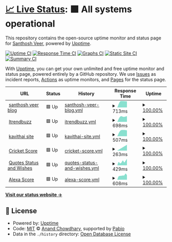 # [📈 Live Status](https://mskian.github.io/upptime): <!--live status--> **🟩 All systems operational**

This repository contains the open-source uptime monitor and status page for [Santhosh Veer](https://santhoshveer.com/), powered by [Upptime](https://github.com/upptime/upptime).

[![Uptime CI](https://github.com/mskian/upptime/workflows/Uptime%20CI/badge.svg)](https://github.com/mskian/upptime/actions?query=workflow%3A%22Uptime+CI%22)
[![Response Time CI](https://github.com/mskian/upptime/workflows/Response%20Time%20CI/badge.svg)](https://github.com/mskian/upptime/actions?query=workflow%3A%22Response+Time+CI%22)
[![Graphs CI](https://github.com/mskian/upptime/workflows/Graphs%20CI/badge.svg)](https://github.com/mskian/upptime/actions?query=workflow%3A%22Graphs+CI%22)
[![Static Site CI](https://github.com/mskian/upptime/workflows/Static%20Site%20CI/badge.svg)](https://github.com/mskian/upptime/actions?query=workflow%3A%22Static+Site+CI%22)
[![Summary CI](https://github.com/mskian/upptime/workflows/Summary%20CI/badge.svg)](https://github.com/mskian/upptime/actions?query=workflow%3A%22Summary+CI%22)

With [Upptime](https://upptime.js.org), you can get your own unlimited and free uptime monitor and status page, powered entirely by a GitHub repository. We use [Issues](https://github.com/mskian/upptime/issues) as incident reports, [Actions](https://github.com/mskian/upptime/actions) as uptime monitors, and [Pages](https://mskian.github.io/upptime) for the status page.

<!--start: status pages-->
<!-- This summary is generated by Upptime (https://github.com/upptime/upptime) -->
<!-- Do not edit this manually, your changes will be overwritten -->
<!-- prettier-ignore -->
| URL | Status | History | Response Time | Uptime |
| --- | ------ | ------- | ------------- | ------ |
| <img alt="" src="https://icons.duckduckgo.com/ip3/santhoshveer.com.ico" height="13"> [santhosh veer blog](https://santhoshveer.com) | 🟩 Up | [santhosh-veer-blog.yml](https://github.com/mskian/upptime/commits/HEAD/history/santhosh-veer-blog.yml) | <details><summary><img alt="Response time graph" src="./graphs/santhosh-veer-blog/response-time-week.png" height="20"> 713ms</summary><br><a href="https://mskian.github.io/upptime/history/santhosh-veer-blog"><img alt="Response time 713" src="https://img.shields.io/endpoint?url=https%3A%2F%2Fraw.githubusercontent.com%2Fmskian%2Fupptime%2FHEAD%2Fapi%2Fsanthosh-veer-blog%2Fresponse-time.json"></a><br><a href="https://mskian.github.io/upptime/history/santhosh-veer-blog"><img alt="24-hour response time 713" src="https://img.shields.io/endpoint?url=https%3A%2F%2Fraw.githubusercontent.com%2Fmskian%2Fupptime%2FHEAD%2Fapi%2Fsanthosh-veer-blog%2Fresponse-time-day.json"></a><br><a href="https://mskian.github.io/upptime/history/santhosh-veer-blog"><img alt="7-day response time 713" src="https://img.shields.io/endpoint?url=https%3A%2F%2Fraw.githubusercontent.com%2Fmskian%2Fupptime%2FHEAD%2Fapi%2Fsanthosh-veer-blog%2Fresponse-time-week.json"></a><br><a href="https://mskian.github.io/upptime/history/santhosh-veer-blog"><img alt="30-day response time 713" src="https://img.shields.io/endpoint?url=https%3A%2F%2Fraw.githubusercontent.com%2Fmskian%2Fupptime%2FHEAD%2Fapi%2Fsanthosh-veer-blog%2Fresponse-time-month.json"></a><br><a href="https://mskian.github.io/upptime/history/santhosh-veer-blog"><img alt="1-year response time 713" src="https://img.shields.io/endpoint?url=https%3A%2F%2Fraw.githubusercontent.com%2Fmskian%2Fupptime%2FHEAD%2Fapi%2Fsanthosh-veer-blog%2Fresponse-time-year.json"></a></details> | <details><summary><a href="https://mskian.github.io/upptime/history/santhosh-veer-blog">100.00%</a></summary><a href="https://mskian.github.io/upptime/history/santhosh-veer-blog"><img alt="All-time uptime 100.00%" src="https://img.shields.io/endpoint?url=https%3A%2F%2Fraw.githubusercontent.com%2Fmskian%2Fupptime%2FHEAD%2Fapi%2Fsanthosh-veer-blog%2Fuptime.json"></a><br><a href="https://mskian.github.io/upptime/history/santhosh-veer-blog"><img alt="24-hour uptime 100.00%" src="https://img.shields.io/endpoint?url=https%3A%2F%2Fraw.githubusercontent.com%2Fmskian%2Fupptime%2FHEAD%2Fapi%2Fsanthosh-veer-blog%2Fuptime-day.json"></a><br><a href="https://mskian.github.io/upptime/history/santhosh-veer-blog"><img alt="7-day uptime 100.00%" src="https://img.shields.io/endpoint?url=https%3A%2F%2Fraw.githubusercontent.com%2Fmskian%2Fupptime%2FHEAD%2Fapi%2Fsanthosh-veer-blog%2Fuptime-week.json"></a><br><a href="https://mskian.github.io/upptime/history/santhosh-veer-blog"><img alt="30-day uptime 100.00%" src="https://img.shields.io/endpoint?url=https%3A%2F%2Fraw.githubusercontent.com%2Fmskian%2Fupptime%2FHEAD%2Fapi%2Fsanthosh-veer-blog%2Fuptime-month.json"></a><br><a href="https://mskian.github.io/upptime/history/santhosh-veer-blog"><img alt="1-year uptime 100.00%" src="https://img.shields.io/endpoint?url=https%3A%2F%2Fraw.githubusercontent.com%2Fmskian%2Fupptime%2FHEAD%2Fapi%2Fsanthosh-veer-blog%2Fuptime-year.json"></a></details>
| <img alt="" src="https://icons.duckduckgo.com/ip3/itrendbuzz.com.ico" height="13"> [Itrendbuzz](https://itrendbuzz.com) | 🟩 Up | [itrendbuzz.yml](https://github.com/mskian/upptime/commits/HEAD/history/itrendbuzz.yml) | <details><summary><img alt="Response time graph" src="./graphs/itrendbuzz/response-time-week.png" height="20"> 698ms</summary><br><a href="https://mskian.github.io/upptime/history/itrendbuzz"><img alt="Response time 698" src="https://img.shields.io/endpoint?url=https%3A%2F%2Fraw.githubusercontent.com%2Fmskian%2Fupptime%2FHEAD%2Fapi%2Fitrendbuzz%2Fresponse-time.json"></a><br><a href="https://mskian.github.io/upptime/history/itrendbuzz"><img alt="24-hour response time 698" src="https://img.shields.io/endpoint?url=https%3A%2F%2Fraw.githubusercontent.com%2Fmskian%2Fupptime%2FHEAD%2Fapi%2Fitrendbuzz%2Fresponse-time-day.json"></a><br><a href="https://mskian.github.io/upptime/history/itrendbuzz"><img alt="7-day response time 698" src="https://img.shields.io/endpoint?url=https%3A%2F%2Fraw.githubusercontent.com%2Fmskian%2Fupptime%2FHEAD%2Fapi%2Fitrendbuzz%2Fresponse-time-week.json"></a><br><a href="https://mskian.github.io/upptime/history/itrendbuzz"><img alt="30-day response time 698" src="https://img.shields.io/endpoint?url=https%3A%2F%2Fraw.githubusercontent.com%2Fmskian%2Fupptime%2FHEAD%2Fapi%2Fitrendbuzz%2Fresponse-time-month.json"></a><br><a href="https://mskian.github.io/upptime/history/itrendbuzz"><img alt="1-year response time 698" src="https://img.shields.io/endpoint?url=https%3A%2F%2Fraw.githubusercontent.com%2Fmskian%2Fupptime%2FHEAD%2Fapi%2Fitrendbuzz%2Fresponse-time-year.json"></a></details> | <details><summary><a href="https://mskian.github.io/upptime/history/itrendbuzz">100.00%</a></summary><a href="https://mskian.github.io/upptime/history/itrendbuzz"><img alt="All-time uptime 100.00%" src="https://img.shields.io/endpoint?url=https%3A%2F%2Fraw.githubusercontent.com%2Fmskian%2Fupptime%2FHEAD%2Fapi%2Fitrendbuzz%2Fuptime.json"></a><br><a href="https://mskian.github.io/upptime/history/itrendbuzz"><img alt="24-hour uptime 100.00%" src="https://img.shields.io/endpoint?url=https%3A%2F%2Fraw.githubusercontent.com%2Fmskian%2Fupptime%2FHEAD%2Fapi%2Fitrendbuzz%2Fuptime-day.json"></a><br><a href="https://mskian.github.io/upptime/history/itrendbuzz"><img alt="7-day uptime 100.00%" src="https://img.shields.io/endpoint?url=https%3A%2F%2Fraw.githubusercontent.com%2Fmskian%2Fupptime%2FHEAD%2Fapi%2Fitrendbuzz%2Fuptime-week.json"></a><br><a href="https://mskian.github.io/upptime/history/itrendbuzz"><img alt="30-day uptime 100.00%" src="https://img.shields.io/endpoint?url=https%3A%2F%2Fraw.githubusercontent.com%2Fmskian%2Fupptime%2FHEAD%2Fapi%2Fitrendbuzz%2Fuptime-month.json"></a><br><a href="https://mskian.github.io/upptime/history/itrendbuzz"><img alt="1-year uptime 100.00%" src="https://img.shields.io/endpoint?url=https%3A%2F%2Fraw.githubusercontent.com%2Fmskian%2Fupptime%2FHEAD%2Fapi%2Fitrendbuzz%2Fuptime-year.json"></a></details>
| <img alt="" src="https://icons.duckduckgo.com/ip3/kavithai.site.ico" height="13"> [kavithai site](https://kavithai.site) | 🟩 Up | [kavithai-site.yml](https://github.com/mskian/upptime/commits/HEAD/history/kavithai-site.yml) | <details><summary><img alt="Response time graph" src="./graphs/kavithai-site/response-time-week.png" height="20"> 507ms</summary><br><a href="https://mskian.github.io/upptime/history/kavithai-site"><img alt="Response time 507" src="https://img.shields.io/endpoint?url=https%3A%2F%2Fraw.githubusercontent.com%2Fmskian%2Fupptime%2FHEAD%2Fapi%2Fkavithai-site%2Fresponse-time.json"></a><br><a href="https://mskian.github.io/upptime/history/kavithai-site"><img alt="24-hour response time 507" src="https://img.shields.io/endpoint?url=https%3A%2F%2Fraw.githubusercontent.com%2Fmskian%2Fupptime%2FHEAD%2Fapi%2Fkavithai-site%2Fresponse-time-day.json"></a><br><a href="https://mskian.github.io/upptime/history/kavithai-site"><img alt="7-day response time 507" src="https://img.shields.io/endpoint?url=https%3A%2F%2Fraw.githubusercontent.com%2Fmskian%2Fupptime%2FHEAD%2Fapi%2Fkavithai-site%2Fresponse-time-week.json"></a><br><a href="https://mskian.github.io/upptime/history/kavithai-site"><img alt="30-day response time 507" src="https://img.shields.io/endpoint?url=https%3A%2F%2Fraw.githubusercontent.com%2Fmskian%2Fupptime%2FHEAD%2Fapi%2Fkavithai-site%2Fresponse-time-month.json"></a><br><a href="https://mskian.github.io/upptime/history/kavithai-site"><img alt="1-year response time 507" src="https://img.shields.io/endpoint?url=https%3A%2F%2Fraw.githubusercontent.com%2Fmskian%2Fupptime%2FHEAD%2Fapi%2Fkavithai-site%2Fresponse-time-year.json"></a></details> | <details><summary><a href="https://mskian.github.io/upptime/history/kavithai-site">100.00%</a></summary><a href="https://mskian.github.io/upptime/history/kavithai-site"><img alt="All-time uptime 100.00%" src="https://img.shields.io/endpoint?url=https%3A%2F%2Fraw.githubusercontent.com%2Fmskian%2Fupptime%2FHEAD%2Fapi%2Fkavithai-site%2Fuptime.json"></a><br><a href="https://mskian.github.io/upptime/history/kavithai-site"><img alt="24-hour uptime 100.00%" src="https://img.shields.io/endpoint?url=https%3A%2F%2Fraw.githubusercontent.com%2Fmskian%2Fupptime%2FHEAD%2Fapi%2Fkavithai-site%2Fuptime-day.json"></a><br><a href="https://mskian.github.io/upptime/history/kavithai-site"><img alt="7-day uptime 100.00%" src="https://img.shields.io/endpoint?url=https%3A%2F%2Fraw.githubusercontent.com%2Fmskian%2Fupptime%2FHEAD%2Fapi%2Fkavithai-site%2Fuptime-week.json"></a><br><a href="https://mskian.github.io/upptime/history/kavithai-site"><img alt="30-day uptime 100.00%" src="https://img.shields.io/endpoint?url=https%3A%2F%2Fraw.githubusercontent.com%2Fmskian%2Fupptime%2FHEAD%2Fapi%2Fkavithai-site%2Fuptime-month.json"></a><br><a href="https://mskian.github.io/upptime/history/kavithai-site"><img alt="1-year uptime 100.00%" src="https://img.shields.io/endpoint?url=https%3A%2F%2Fraw.githubusercontent.com%2Fmskian%2Fupptime%2FHEAD%2Fapi%2Fkavithai-site%2Fuptime-year.json"></a></details>
| <img alt="" src="https://icons.duckduckgo.com/ip3/cricketblog.pages.dev.ico" height="13"> [Cricket Score](https://cricketblog.pages.dev/) | 🟩 Up | [cricket-score.yml](https://github.com/mskian/upptime/commits/HEAD/history/cricket-score.yml) | <details><summary><img alt="Response time graph" src="./graphs/cricket-score/response-time-week.png" height="20"> 263ms</summary><br><a href="https://mskian.github.io/upptime/history/cricket-score"><img alt="Response time 263" src="https://img.shields.io/endpoint?url=https%3A%2F%2Fraw.githubusercontent.com%2Fmskian%2Fupptime%2FHEAD%2Fapi%2Fcricket-score%2Fresponse-time.json"></a><br><a href="https://mskian.github.io/upptime/history/cricket-score"><img alt="24-hour response time 263" src="https://img.shields.io/endpoint?url=https%3A%2F%2Fraw.githubusercontent.com%2Fmskian%2Fupptime%2FHEAD%2Fapi%2Fcricket-score%2Fresponse-time-day.json"></a><br><a href="https://mskian.github.io/upptime/history/cricket-score"><img alt="7-day response time 263" src="https://img.shields.io/endpoint?url=https%3A%2F%2Fraw.githubusercontent.com%2Fmskian%2Fupptime%2FHEAD%2Fapi%2Fcricket-score%2Fresponse-time-week.json"></a><br><a href="https://mskian.github.io/upptime/history/cricket-score"><img alt="30-day response time 263" src="https://img.shields.io/endpoint?url=https%3A%2F%2Fraw.githubusercontent.com%2Fmskian%2Fupptime%2FHEAD%2Fapi%2Fcricket-score%2Fresponse-time-month.json"></a><br><a href="https://mskian.github.io/upptime/history/cricket-score"><img alt="1-year response time 263" src="https://img.shields.io/endpoint?url=https%3A%2F%2Fraw.githubusercontent.com%2Fmskian%2Fupptime%2FHEAD%2Fapi%2Fcricket-score%2Fresponse-time-year.json"></a></details> | <details><summary><a href="https://mskian.github.io/upptime/history/cricket-score">100.00%</a></summary><a href="https://mskian.github.io/upptime/history/cricket-score"><img alt="All-time uptime 100.00%" src="https://img.shields.io/endpoint?url=https%3A%2F%2Fraw.githubusercontent.com%2Fmskian%2Fupptime%2FHEAD%2Fapi%2Fcricket-score%2Fuptime.json"></a><br><a href="https://mskian.github.io/upptime/history/cricket-score"><img alt="24-hour uptime 100.00%" src="https://img.shields.io/endpoint?url=https%3A%2F%2Fraw.githubusercontent.com%2Fmskian%2Fupptime%2FHEAD%2Fapi%2Fcricket-score%2Fuptime-day.json"></a><br><a href="https://mskian.github.io/upptime/history/cricket-score"><img alt="7-day uptime 100.00%" src="https://img.shields.io/endpoint?url=https%3A%2F%2Fraw.githubusercontent.com%2Fmskian%2Fupptime%2FHEAD%2Fapi%2Fcricket-score%2Fuptime-week.json"></a><br><a href="https://mskian.github.io/upptime/history/cricket-score"><img alt="30-day uptime 100.00%" src="https://img.shields.io/endpoint?url=https%3A%2F%2Fraw.githubusercontent.com%2Fmskian%2Fupptime%2FHEAD%2Fapi%2Fcricket-score%2Fuptime-month.json"></a><br><a href="https://mskian.github.io/upptime/history/cricket-score"><img alt="1-year uptime 100.00%" src="https://img.shields.io/endpoint?url=https%3A%2F%2Fraw.githubusercontent.com%2Fmskian%2Fupptime%2FHEAD%2Fapi%2Fcricket-score%2Fuptime-year.json"></a></details>
| <img alt="" src="https://icons.duckduckgo.com/ip3/quotes.tamilwords.net.ico" height="13"> [Quotes Status and Wishes](https://quotes.tamilwords.net/) | 🟩 Up | [quotes-status-and-wishes.yml](https://github.com/mskian/upptime/commits/HEAD/history/quotes-status-and-wishes.yml) | <details><summary><img alt="Response time graph" src="./graphs/quotes-status-and-wishes/response-time-week.png" height="20"> 429ms</summary><br><a href="https://mskian.github.io/upptime/history/quotes-status-and-wishes"><img alt="Response time 429" src="https://img.shields.io/endpoint?url=https%3A%2F%2Fraw.githubusercontent.com%2Fmskian%2Fupptime%2FHEAD%2Fapi%2Fquotes-status-and-wishes%2Fresponse-time.json"></a><br><a href="https://mskian.github.io/upptime/history/quotes-status-and-wishes"><img alt="24-hour response time 429" src="https://img.shields.io/endpoint?url=https%3A%2F%2Fraw.githubusercontent.com%2Fmskian%2Fupptime%2FHEAD%2Fapi%2Fquotes-status-and-wishes%2Fresponse-time-day.json"></a><br><a href="https://mskian.github.io/upptime/history/quotes-status-and-wishes"><img alt="7-day response time 429" src="https://img.shields.io/endpoint?url=https%3A%2F%2Fraw.githubusercontent.com%2Fmskian%2Fupptime%2FHEAD%2Fapi%2Fquotes-status-and-wishes%2Fresponse-time-week.json"></a><br><a href="https://mskian.github.io/upptime/history/quotes-status-and-wishes"><img alt="30-day response time 429" src="https://img.shields.io/endpoint?url=https%3A%2F%2Fraw.githubusercontent.com%2Fmskian%2Fupptime%2FHEAD%2Fapi%2Fquotes-status-and-wishes%2Fresponse-time-month.json"></a><br><a href="https://mskian.github.io/upptime/history/quotes-status-and-wishes"><img alt="1-year response time 429" src="https://img.shields.io/endpoint?url=https%3A%2F%2Fraw.githubusercontent.com%2Fmskian%2Fupptime%2FHEAD%2Fapi%2Fquotes-status-and-wishes%2Fresponse-time-year.json"></a></details> | <details><summary><a href="https://mskian.github.io/upptime/history/quotes-status-and-wishes">100.00%</a></summary><a href="https://mskian.github.io/upptime/history/quotes-status-and-wishes"><img alt="All-time uptime 100.00%" src="https://img.shields.io/endpoint?url=https%3A%2F%2Fraw.githubusercontent.com%2Fmskian%2Fupptime%2FHEAD%2Fapi%2Fquotes-status-and-wishes%2Fuptime.json"></a><br><a href="https://mskian.github.io/upptime/history/quotes-status-and-wishes"><img alt="24-hour uptime 100.00%" src="https://img.shields.io/endpoint?url=https%3A%2F%2Fraw.githubusercontent.com%2Fmskian%2Fupptime%2FHEAD%2Fapi%2Fquotes-status-and-wishes%2Fuptime-day.json"></a><br><a href="https://mskian.github.io/upptime/history/quotes-status-and-wishes"><img alt="7-day uptime 100.00%" src="https://img.shields.io/endpoint?url=https%3A%2F%2Fraw.githubusercontent.com%2Fmskian%2Fupptime%2FHEAD%2Fapi%2Fquotes-status-and-wishes%2Fuptime-week.json"></a><br><a href="https://mskian.github.io/upptime/history/quotes-status-and-wishes"><img alt="30-day uptime 100.00%" src="https://img.shields.io/endpoint?url=https%3A%2F%2Fraw.githubusercontent.com%2Fmskian%2Fupptime%2FHEAD%2Fapi%2Fquotes-status-and-wishes%2Fuptime-month.json"></a><br><a href="https://mskian.github.io/upptime/history/quotes-status-and-wishes"><img alt="1-year uptime 100.00%" src="https://img.shields.io/endpoint?url=https%3A%2F%2Fraw.githubusercontent.com%2Fmskian%2Fupptime%2FHEAD%2Fapi%2Fquotes-status-and-wishes%2Fuptime-year.json"></a></details>
| <img alt="" src="https://icons.duckduckgo.com/ip3/score.santhoshveer.com.ico" height="13"> [Alexa Score](https://score.santhoshveer.com/) | 🟩 Up | [alexa-score.yml](https://github.com/mskian/upptime/commits/HEAD/history/alexa-score.yml) | <details><summary><img alt="Response time graph" src="./graphs/alexa-score/response-time-week.png" height="20"> 608ms</summary><br><a href="https://mskian.github.io/upptime/history/alexa-score"><img alt="Response time 608" src="https://img.shields.io/endpoint?url=https%3A%2F%2Fraw.githubusercontent.com%2Fmskian%2Fupptime%2FHEAD%2Fapi%2Falexa-score%2Fresponse-time.json"></a><br><a href="https://mskian.github.io/upptime/history/alexa-score"><img alt="24-hour response time 608" src="https://img.shields.io/endpoint?url=https%3A%2F%2Fraw.githubusercontent.com%2Fmskian%2Fupptime%2FHEAD%2Fapi%2Falexa-score%2Fresponse-time-day.json"></a><br><a href="https://mskian.github.io/upptime/history/alexa-score"><img alt="7-day response time 608" src="https://img.shields.io/endpoint?url=https%3A%2F%2Fraw.githubusercontent.com%2Fmskian%2Fupptime%2FHEAD%2Fapi%2Falexa-score%2Fresponse-time-week.json"></a><br><a href="https://mskian.github.io/upptime/history/alexa-score"><img alt="30-day response time 608" src="https://img.shields.io/endpoint?url=https%3A%2F%2Fraw.githubusercontent.com%2Fmskian%2Fupptime%2FHEAD%2Fapi%2Falexa-score%2Fresponse-time-month.json"></a><br><a href="https://mskian.github.io/upptime/history/alexa-score"><img alt="1-year response time 608" src="https://img.shields.io/endpoint?url=https%3A%2F%2Fraw.githubusercontent.com%2Fmskian%2Fupptime%2FHEAD%2Fapi%2Falexa-score%2Fresponse-time-year.json"></a></details> | <details><summary><a href="https://mskian.github.io/upptime/history/alexa-score">100.00%</a></summary><a href="https://mskian.github.io/upptime/history/alexa-score"><img alt="All-time uptime 100.00%" src="https://img.shields.io/endpoint?url=https%3A%2F%2Fraw.githubusercontent.com%2Fmskian%2Fupptime%2FHEAD%2Fapi%2Falexa-score%2Fuptime.json"></a><br><a href="https://mskian.github.io/upptime/history/alexa-score"><img alt="24-hour uptime 100.00%" src="https://img.shields.io/endpoint?url=https%3A%2F%2Fraw.githubusercontent.com%2Fmskian%2Fupptime%2FHEAD%2Fapi%2Falexa-score%2Fuptime-day.json"></a><br><a href="https://mskian.github.io/upptime/history/alexa-score"><img alt="7-day uptime 100.00%" src="https://img.shields.io/endpoint?url=https%3A%2F%2Fraw.githubusercontent.com%2Fmskian%2Fupptime%2FHEAD%2Fapi%2Falexa-score%2Fuptime-week.json"></a><br><a href="https://mskian.github.io/upptime/history/alexa-score"><img alt="30-day uptime 100.00%" src="https://img.shields.io/endpoint?url=https%3A%2F%2Fraw.githubusercontent.com%2Fmskian%2Fupptime%2FHEAD%2Fapi%2Falexa-score%2Fuptime-month.json"></a><br><a href="https://mskian.github.io/upptime/history/alexa-score"><img alt="1-year uptime 100.00%" src="https://img.shields.io/endpoint?url=https%3A%2F%2Fraw.githubusercontent.com%2Fmskian%2Fupptime%2FHEAD%2Fapi%2Falexa-score%2Fuptime-year.json"></a></details>

<!--end: status pages-->

[**Visit our status website →**](https://mskian.github.io/upptime)

## 📄 License

- Powered by: [Upptime](https://github.com/upptime/upptime)
- Code: [MIT](./LICENSE) © [Anand Chowdhary](https://anandchowdhary.com), supported by [Pabio](https://pabio.com)
- Data in the `./history` directory: [Open Database License](https://opendatacommons.org/licenses/odbl/1-0/)
